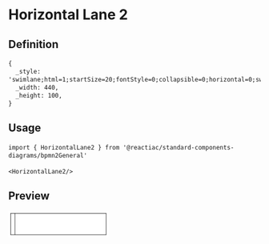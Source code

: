 # Horizontal Lane 2

## Definition

```
{
  _style: 'swimlane;html=1;startSize=20;fontStyle=0;collapsible=0;horizontal=0;swimlaneLine=1;swimlaneFillColor=#ffffff;strokeWidth=2;whiteSpace=wrap;',
  _width: 440,
  _height: 100,
}
```

## Usage

```
import { HorizontalLane2 } from '@reactiac/standard-components-diagrams/bpmn2General'

<HorizontalLane2/>
```

## Preview

<img src="./horizontal-lane-2.png" width="200"/>
